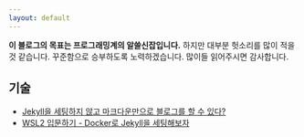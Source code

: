 ```yaml
---
layout: default
---
```


**이 블로그의 목표는 프로그래밍계의 알쓸신잡입니다.** 하지만 대부분 헛소리를 많이 적을 것 같습니다. 꾸준함으로 승부하도록 노력하겠습니다. 많이들 읽어주시면 감사합니다.


## 기술
- [Jekyll을 세팅하지 않고 마크다운만으로 블로그를 할 수 있다?](./tech/nojekyll.html)
- [WSL2 입문하기 - Docker로 Jekyll을 세팅해보자](./tech/docker-jekyll.html)
